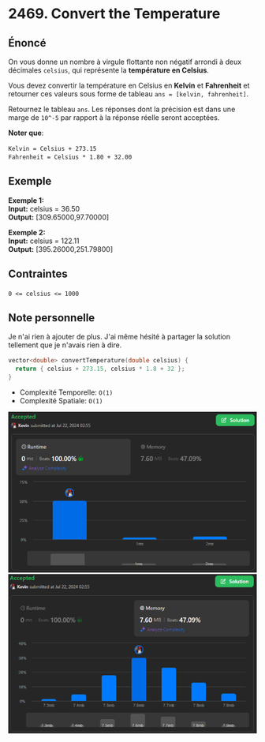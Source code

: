 # 2469. Convert the Temperature

## Énoncé

On vous donne un nombre à virgule flottante non négatif arrondi à deux décimales `celsius`, qui représente la **température en Celsius**.

Vous devez convertir la température en Celsius en **Kelvin** et **Fahrenheit** et retourner ces valeurs sous forme de tableau `ans = [kelvin, fahrenheit]`.

Retournez le tableau `ans`. Les réponses dont la précision est dans une marge de `10^-5` par rapport à la réponse réelle seront acceptées.

**Noter que**:

`Kelvin = Celsius + 273.15`  
`Fahrenheit = Celsius * 1.80 + 32.00`

## Exemple

**Exemple 1:**  
**Input:** celsius = 36.50  
**Output:** [309.65000,97.70000]

**Exemple 2:**  
**Input:** celsius = 122.11  
**Output:** [395.26000,251.79800]

## Contraintes

`0 <= celsius <= 1000`

## Note personnelle

Je n'ai rien à ajouter de plus. J'ai même hésité à partager la solution tellement que je n'avais rien à dire.

```cpp
vector<double> convertTemperature(double celsius) {
  return { celsius + 273.15, celsius * 1.8 + 32 };
}
```

- Complexité Temporelle: `O(1)`
- Complexité Spatiale: `O(1)`

<img src="./imgs/runtime.png"/>
<img src="./imgs/memory.png"/>
